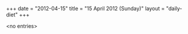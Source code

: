 +++
date = "2012-04-15"
title = "15 April 2012 (Sunday)"
layout = "daily-diet"
+++


\<no entries\>

